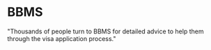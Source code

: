 # BBMS
"Thousands of people turn to BBMS for detailed advice to help them through the visa application process."
